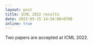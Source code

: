 ```yaml
---
layout: post
title: ICML 2022 results
date: 2022-05-15 14:54:00+0700
inline: true
---
```


Two papers are accepted at ICML 2022.
